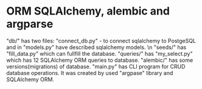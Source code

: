 # ORM SQLAlchemy, alembic and argparse

"db/" has two files: "connect_db.py" - to connect sqlalchemy to PostgeSQL and in "models.py" have described sqlalchemy models. \n
"seeds/" has "fill_data.py" which can fullfill the database.
"queries/" has "my_select.py" which has 12 SQLAlchemy ORM queries to database.
"alembic/" has some versions(migrations) of database.
"main.py" has CLI program for CRUD database operations. It was created by used "argpase" library and SQLAlchemy ORM.




